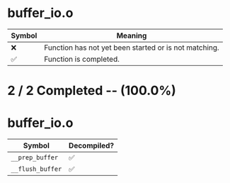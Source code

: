 # buffer_io.o
| Symbol | Meaning 
| ------------- | ------------- 
| :x: | Function has not yet been started or is not matching. 
| :white_check_mark: | Function is completed. 


# 2 / 2 Completed -- (100.0%)
# buffer_io.o
| Symbol | Decompiled? |
| ------------- | ------------- |
| `__prep_buffer` | :white_check_mark: |
| `__flush_buffer` | :white_check_mark: |
